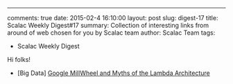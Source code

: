 ---
comments: true
date: 2015-02-4 16:10:00
layout: post
slug: digest-17
title: Scalac Weekly Digest#17
summary: Collection of interesting links from around of web chosen for you by Scalac team
author: Scalac Team
tags:
- Scalac Weekly Digest

Hi folks! 

* \[Big Data\] [Google MillWheel and Myths of the Lambda Architecture](http://www.infoq.com/presentations/millwheel)


